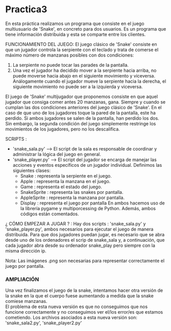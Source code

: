 # Practica3
En esta práctica realizamos un programa que consiste en el juego multiusuario de 'Snake', en concreto para dos usuarios. Es un programa que tiene información distribuida y esta se comparte entre los clientes.

FUNCIONAMIENTO DEL JUEGO:
El juego clásico de 'Snake' consiste en que un jugador controla la serpiente con el teclado y trata de comerse el máximo número de manzanas posibles con dos condiciones:
1. La serpiente no puede tocar las parades de la pantalla.
2. Una vez el jugador ha decidido mover a la serpiente hacia arriba, no puede moverse hacia abajo en el siguiente movimiento y viceversa. Análogamente cuando el jugador mueve la serpiente hacia la derecha, el siguiente movimiento no puede ser a la izquierda y viceversa. 

El juego de 'Snake' multijugador que proponemos consiste en que aquel jugador que consiga comer antes 20 manzanas, gana. Siempre y cuando se cumplan las dos condiciones anteriores del juego clásico de 'Snake'. En el caso de que uno de los jugadores toque la pared de la pantalla, este ha perdido. Si ambos jugadores se salen de la pantalla, han perdido los dos. Sin embargo, la segunda condición del juego simplemente restringe los movimientos de los jugadores, pero no los descalifica.

SCRIPTS :
- 'snake_sala.py' -->  El script de la sala es responsable de coordinar y administrar la lógica del juego en general.
- 'snake_player.py' -->  El script del jugador se encarga de manejar las acciones y eventos específicos de un jugador individual. Definimos las siguientes clases:
    - Snake : representa la serpiente en el juego.
    - Apple : representa la manzana en el juego.
    - Game : representa el estado del juego.
    - SnakeSprite : representa las snakes por pantalla.
    - AppleSprite : representa la manzana por pantalla.
    - Display : representa el juego por pantalla
En ambos hacemos uso de la librería pygame y multiporcessing de Python. Además, ambos códigos están comentados.

¿ CÓMO EMPEZAR A JUGAR ? :
Hay dos scripts : 'snake_sala.py' y 'snake_player.py', ambos necesarios para ejecutar el juego de manera distribuida. Para que dos jugadores puedan jugar, es necesario que se abra desde uno de los ordenadores el scrip de snake_sala y, a continuación, que cada jugador abra desde su ordenador snake_play pero siempre con la misma dirección ip.

Nota: Las imágenes .png son necesarias para representar correctamente el juego por pantalla.

### AMPLIACIÓN ###
Una vez finalizamos el juego de la snake, intentamos hacer otra versión de la snake en la que el cuerpo fuese aumentando a medida que la snake comiese manzanas.  
El problema de esta nueva versión es que no conseguimos que nos funcione correctamente y no conseguimos ver el/los error/es que estamos cometiendo.
Los archivos asociados a esta nueva versión son:
       'snake_sala2.py',
       'snake_player2.py'
